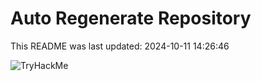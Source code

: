 # Auto Regenerate Repository

This README was last updated: 2024-10-11 14:26:46

 ![TryHackMe](https://tryhackme.com/badge/533634)